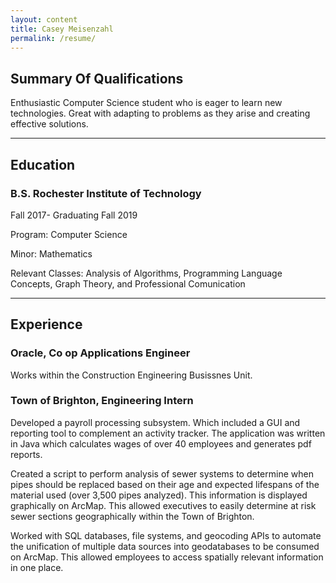 ```yaml
---
layout: content
title: Casey Meisenzahl
permalink: /resume/
---
```

## Summary Of Qualifications
Enthusiastic Computer Science student who is eager to learn new technologies. Great with adapting to problems as they arise and creating effective solutions.

----

## Education
### B.S. Rochester Institute of Technology
Fall 2017- Graduating Fall 2019

Program: Computer Science

Minor: Mathematics 

Relevant Classes: Analysis of Algorithms, Programming Language Concepts, Graph Theory, and Professional Comunication

----

## Experience 
### Oracle, Co op Applications Engineer
Works within the Construction Engineering Busissnes Unit.

### Town of Brighton, Engineering Intern
Developed a payroll processing subsystem. Which included a GUI and reporting tool to complement an activity tracker. The application was written in Java which calculates wages of over 40 employees and generates pdf reports.

Created a script to perform analysis of sewer systems to determine when pipes should be replaced based on their age and expected lifespans of the material used (over 3,500 pipes analyzed). This information is displayed graphically on ArcMap. This allowed executives to easily determine at risk sewer sections geographically within the Town of Brighton.

Worked with SQL databases, file systems, and geocoding APIs to automate the unification of multiple data sources into geodatabases to be consumed on ArcMap. This allowed employees to access spatially relevant information in one place.
